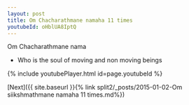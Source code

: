 ```yaml
---
layout: post
title: Om Chacharathmane namaha 11 times
youtubeId: oHblUA8IptQ
---
```

 
 
Om Chacharathmane nama 
 
 -  Who is the soul of moving and non moving beings 
 
  
 
  
 
 
 
 
 
 


{% include youtubePlayer.html id=page.youtubeId %}
 
[Next]({{ site.baseurl }}{% link  split2/_posts/2015-01-02-Om siikshmathmane namaha 11 times.md%})
 
